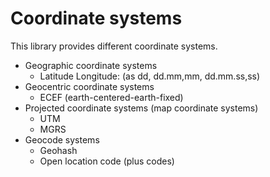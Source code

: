 # Coordinate systems

This library provides different coordinate systems.

* Geographic coordinate systems
  * Latitude Longitude: (as dd, dd.mm,mm, dd.mm.ss,ss)
* Geocentric coordinate systems
  * ECEF (earth-centered-earth-fixed)
* Projected coordinate systems (map coordinate systems)
  * UTM
  * MGRS
* Geocode systems
  * Geohash
  * Open location code (plus codes)
